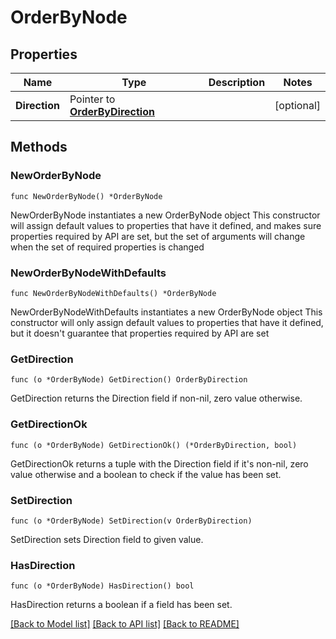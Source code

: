 # OrderByNode

## Properties

Name | Type | Description | Notes
------------ | ------------- | ------------- | -------------
**Direction** | Pointer to [**OrderByDirection**](OrderByDirection.md) |  | [optional] 

## Methods

### NewOrderByNode

`func NewOrderByNode() *OrderByNode`

NewOrderByNode instantiates a new OrderByNode object
This constructor will assign default values to properties that have it defined,
and makes sure properties required by API are set, but the set of arguments
will change when the set of required properties is changed

### NewOrderByNodeWithDefaults

`func NewOrderByNodeWithDefaults() *OrderByNode`

NewOrderByNodeWithDefaults instantiates a new OrderByNode object
This constructor will only assign default values to properties that have it defined,
but it doesn't guarantee that properties required by API are set

### GetDirection

`func (o *OrderByNode) GetDirection() OrderByDirection`

GetDirection returns the Direction field if non-nil, zero value otherwise.

### GetDirectionOk

`func (o *OrderByNode) GetDirectionOk() (*OrderByDirection, bool)`

GetDirectionOk returns a tuple with the Direction field if it's non-nil, zero value otherwise
and a boolean to check if the value has been set.

### SetDirection

`func (o *OrderByNode) SetDirection(v OrderByDirection)`

SetDirection sets Direction field to given value.

### HasDirection

`func (o *OrderByNode) HasDirection() bool`

HasDirection returns a boolean if a field has been set.


[[Back to Model list]](../README.md#documentation-for-models) [[Back to API list]](../README.md#documentation-for-api-endpoints) [[Back to README]](../README.md)


